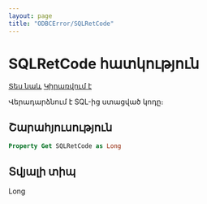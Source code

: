 ```yaml
---
layout: page
title: "ODBCError/SQLRetCode"
---
```



# SQLRetCode հատկություն

[Տես նաև](../ODBCError.md)  [Կիրառվում է](../ODBCError.md) 

Վերադարձնում է SQL-ից ստացված կոդը։

## Շարահյուսություն

``` vb
Property Get SQLRetCode as Long 
```

## Տվյալի տիպ

Long
